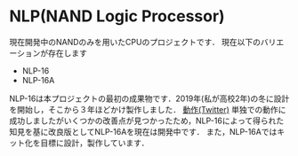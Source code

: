# NLP(NAND Logic Processor)
 現在開発中のNANDのみを用いたCPUのプロジェクトです．
現在以下のバリエーションが存在します
- NLP-16
- NLP-16A

 NLP-16は本プロジェクトの最初の成果物です．2019年(私が高校2年)の冬に設計を開始し，そこから３年ほどかけ製作しました．
 [動作(Twitter)](https://twitter.com/cherry_takuan/status/1593374888496021505)
単独での動作に成功しましたがいくつかの改善点が見つかったため，NLP-16によって得られた知見を基に改良版としてNLP-16Aを現在は開発中です．
 また，NLP-16Aではキット化を目標に設計，製作しています．